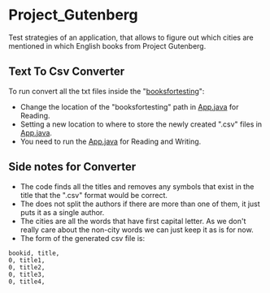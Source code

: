 # Project_Gutenberg
Test strategies of an application, that allows to figure out which cities are mentioned in which English books from Project Gutenberg.
## Text To Csv Converter
To run convert all the txt files inside the "[booksfortesting](https://github.com/UsernameDiana/Project_Gutenberg/tree/master/booksfortesting)":
 - Change the location of the "booksfortesting" path in [App.java](https://github.com/UsernameDiana/Project_Gutenberg/blob/master/src/main/java/TestingExamForPlebs/TxtToCsv/App.java) for Reading.
 - Setting a new location to where to store the newly created ".csv" files in [App.java](https://github.com/UsernameDiana/Project_Gutenberg/blob/master/src/main/java/TestingExamForPlebs/TxtToCsv/App.java).
 - You need to run the [App.java](https://github.com/UsernameDiana/Project_Gutenberg/blob/master/src/main/java/TestingExamForPlebs/TxtToCsv/App.java) for Reading and Writing.

## Side notes for Converter
 
 - The code finds all the titles and removes any symbols that exist in the title that the ".csv" format would be correct.
 - The does not split the authors if there are more than one of them, it just puts it as a single author.
 - The cities are all the words that have first capital letter. As we don't really care about the non-city words we can just keep it as is for now. 
 - The form of the generated csv file is:
 ```
 bookid, title,
 0, title1, 
 0, title2,
 0, title3,
 0, title4,
```
